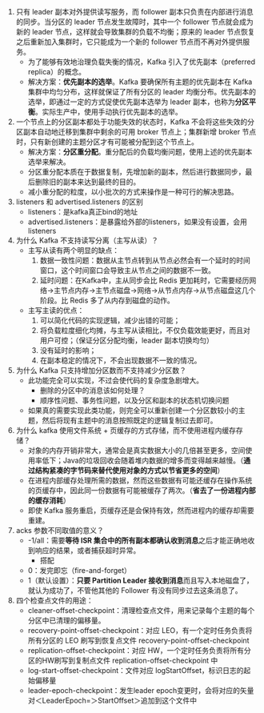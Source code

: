 1. 只有 leader 副本对外提供读写服务，而 follower 副本只负责在内部进行消息的同步。当分区的 leader 节点发生故障时，其中一个 follower 节点就会成为新的 leader 节点，这样就会导致集群的负载不均衡；原来的 leader 节点恢复之后重新加入集群时，它只能成为一个新的 follower 节点而不再对外提供服务。
   - 为了能够有效地治理负载失衡的情况，Kafka 引入了优先副本（preferred replica）的概念。
   - 解决方案：**优先副本的选举**。Kafka 要确保所有主题的优先副本在 Kafka 集群中均匀分布，这样就保证了所有分区的 leader 均衡分布。优先副本的选举，即通过一定的方式促使优先副本选举为 leader 副本，也称为**分区平衡**。实际生产中，使用手动执行优先副本的选举。
2. 一个节点上的分区副本都处于功能失效的状态时，Kafka 不会将这些失效的分区副本自动地迁移到集群中剩余的可用 broker 节点上；集群新增 broker 节点时，只有新创建的主题分区才有可能被分配到这个节点上。
   - 解决方案：**分区重分配**。重分配后的负载均衡问题，使用上述的优先副本选举来解决。
   - 分区重分配本质在于数据复制，先增加新的副本，然后进行数据同步，最后删除旧的副本来达到最终的目的。
   - 减小重分配的粒度，以小批次的方式来操作是一种可行的解决思路。
3. listeners 和 advertised.listeners 的区别
   - listeners：是kafka真正bind的地址
   - advertised.listeners：是暴露给外部的listeners，如果没有设置，会用listeners
4. 为什么 Kafka 不支持读写分离（主写从读）？
   - 主写从读有两个明显的缺点：
     1. 数据一致性问题：数据从主节点转到从节点必然会有一个延时的时间窗口，这个时间窗口会导致主从节点之间的数据不一致。
     2. 延时问题：在Kafka中，主从同步会比 Redis 更加耗时，它需要经历网络→主节点内存→主节点磁盘→网络→从节点内存→从节点磁盘这几个阶段。比 Redis 多了从内存到磁盘的动作。
   - 主写主读的优点：
     1. 可以简化代码的实现逻辑，减少出错的可能；
     2. 将负载粒度细化均摊，与主写从读相比，不仅负载效能更好，而且对用户可控；（保证分区分配均衡，leader 副本切换均匀）
     3. 没有延时的影响；
     4. 在副本稳定的情况下，不会出现数据不一致的情况。
5. 为什么 Kafka 只支持增加分区数而不支持减少分区数？
   - 此功能完全可以实现，不过会使代码的复杂度急剧增大。
     - 删除的分区中的消息该如何处理？
     - 顺序性问题、事务性问题，以及分区和副本的状态机切换问题
   - 如果真的需要实现此类功能，则完全可以重新创建一个分区数较小的主题，然后将现有主题中的消息按照既定的逻辑复制过去即可。
6. 为什么 kafka 使用文件系统 + 页缓存的方式存储，而不使用进程内缓存存储？
   - 对象的内存开销非常大，通常会是真实数据大小的几倍甚至更多，空间使用率低下；Java的垃圾回收会随着堆内数据的增多而变得越来越慢。（**通过结构紧凑的字节码来替代使用对象的方式以节省更多的空间**）
   - 在进程内部缓存处理所需的数据，然而这些数据有可能还缓存在操作系统的页缓存中，因此同一份数据有可能被缓存了两次。（**省去了一份进程内部的缓存消耗**）
   - 即使 Kafka 服务重启，页缓存还是会保持有效，然而进程内的缓存却需要重建。
7. acks 参数不同取值的意义？
   - -1/all：需要**等待 ISR 集合中的所有副本都确认收到消息**之后才能正确地收到响应的结果，或者捕获超时异常。
     - 搭配 
   - 0：发完即忘（fire-and-forget）
   - 1（默认设置）：**只要 Partition Leader 接收到消息**而且写入本地磁盘了，就认为成功了，不管他其他的 Follower 有没有同步过去这条消息了。
8. 四个检查点文件的用途：
   - cleaner-offset-checkpoint：清理检查点文件，用来记录每个主题的每个分区中已清理的偏移量。
   - recovery-point-offset-checkpoint：对应 LEO，有一个定时任务负责将所有分区的 LEO 刷写到恢复点文件 recovery-point-offset-checkpoint
   - replication-offset-checkpoint：对应 HW，一个定时任务负责将所有分区的HW刷写到复制点文件 replication-offset-checkpoint 中
   - log-start-offset-checkpoint：文件对应 logStartOffset，标识日志的起始偏移量
   - leader-epoch-checkpoint：发生leader epoch变更时，会将对应的矢量对＜LeaderEpoch=＞StartOffset＞追加到这个文件中

